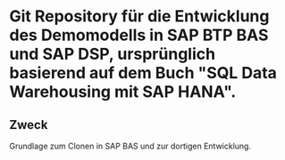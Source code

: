 # Git Repository für die Entwicklung des Demomodells in SAP BTP BAS und SAP DSP, ursprünglich basierend auf dem Buch "SQL Data Warehousing mit SAP HANA".

## Zweck

Grundlage zum Clonen in SAP BAS und zur dortigen Entwicklung.

